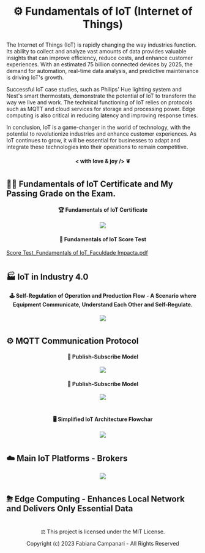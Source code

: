# <p align="center"> ⚙️ Fundamentals of IoT (Internet of Things) 

The Internet of Things (IoT) is rapidly changing the way industries function. Its ability to collect and analyze vast amounts of data provides valuable insights that can improve efficiency, reduce costs, and enhance customer experiences. With an estimated 75 billion connected devices by 2025, the demand for automation, real-time data analysis, and predictive maintenance is driving IoT's growth.

Successful IoT case studies, such as Philips' Hue lighting system and Nest's smart thermostats, demonstrate the potential of IoT to transform the way we live and work. The technical functioning of IoT relies on protocols such as MQTT and cloud services for storage and processing power. Edge computing is also critical in reducing latency and improving response times.

In conclusion, IoT is a game-changer in the world of technology, with the potential to revolutionize industries and enhance customer experiences. As IoT continues to grow, it will be essential for businesses to adapt and integrate these technologies into their operations to remain competitive.

#### <p align="center"> < with love & joy /> ❦
#

## 👩‍🎓 Fundamentals of IoT Certificate and My Passing Grade on the Exam.

#### <p align="center"> 🏆 Fundamentals of IoT Certificate 

<p align="center">
<img src="https://github.com/Quantum-Software-Development/Fundamentals-of-IoT/assets/113218619/1c9b2d34-a3e4-4e17-93fc-6d076846a785"/> 
  
#### <p align="center"> 🥇 Fundamentals of IoT Score Test

[Score Test_Fundamentals of IoT_Faculdade Impacta.pdf](https://github.com/FabianaCampanari/Fundamentals-of-IoT/files/12271857/Score.Test_Fundamentals.of.IoT_Faculdade.Impacta.pdf)

#

 ## 🏭 IoT in Industry 4.0

#### <p align="center"> 🕹 Self-Regulation of Operation and Production Flow - A Scenario where Equipment Communicate, Understand Each Other and Self-Regulate. 

<p align="center">
<img src="https://github.com/FabianaCampanari/Fundamentals-of-IoT/assets/113218619/9b7f058f-8106-4097-ad78-b351beb3416d"/>

#

## ⚙️ MQTT Communication Protocol 

#### <p align="center"> 👥 Publish-Subscribe Model

<p align="center">
<img src="https://github.com/FabianaCampanari/Fundamentals-of-IoT/assets/113218619/16571fec-dbb1-4f90-86b8-57e7c1070b1d"/> 


#### <p align="center">  👥 Publish-Subscribe Model

<p align="center">
<img src="https://github.com/FabianaCampanari/Fundamentals-of-IoT/assets/113218619/947ce8f8-0c50-4513-8fa5-07b327ffd74d" />

#




#### <p align="center">  🖥 Simplified IoT Architecture Flowchar

<p align="center">
<img src="https://github.com/FabianaCampanari/Fundamentals-of-IoT/assets/113218619/f8628158-6f20-4673-9aac-05fd1507339f" />

#

## ☁️ Main IoT Platforms - Brokers

<p align="center">
<img src="https://github.com/FabianaCampanari/Fundamentals-of-IoT/assets/113218619/16202c71-79d5-4c2f-844f-9e775337e0c3"/>

#

## ⛈ Edge Computing  - Enhances Local Network and Delivers Only Essential Data




















#

<p align="center"> ⚖︎ This project is licensed under the MIT License.

<p align="center"> Copyright (c) 2023 Fabiana Campanari - All Rights Reserved










